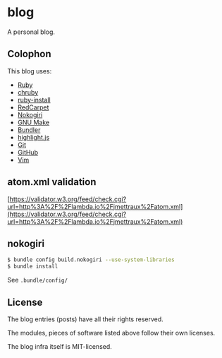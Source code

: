
# blog

A personal blog.


## Colophon

This blog uses:
* [Ruby](https://www.ruby-lang.org/)
* [chruby](https://github.com/postmodern/chruby)
* [ruby-install](https://github.com/postmodern/ruby-install)
* [RedCarpet](https://github.com/vmg/redcarpet)
* [Nokogiri](http://nokogiri.org)
* [GNU Make](https://www.gnu.org/software/make/)
* [Bundler](http://bundler.io/)
* [highlight.js](https://highlightjs.org/)
* [Git](https://git-scm.com/)
* [GitHub](https://github.com)
* [Vim](http://www.vim.org/)


## atom.xml validation

[https://validator.w3.org/feed/check.cgi?url=http%3A%2F%2Flambda.io%2Fjmettraux%2Fatom.xml](https://validator.w3.org/feed/check.cgi?url=http%3A%2F%2Flambda.io%2Fjmettraux%2Fatom.xml)


## nokogiri

```sh
$ bundle config build.nokogiri --use-system-libraries
$ bundle install
```

See `.bundle/config/`


## License

The blog entries (posts) have all their rights reserved.

The modules, pieces of software listed above follow their own licenses.

The blog infra itself is MIT-licensed.

